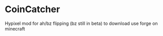 # CoinCatcher
Hypixel mod for ah/bz flipping (bz still in beta) to download use forge on minecraft 

